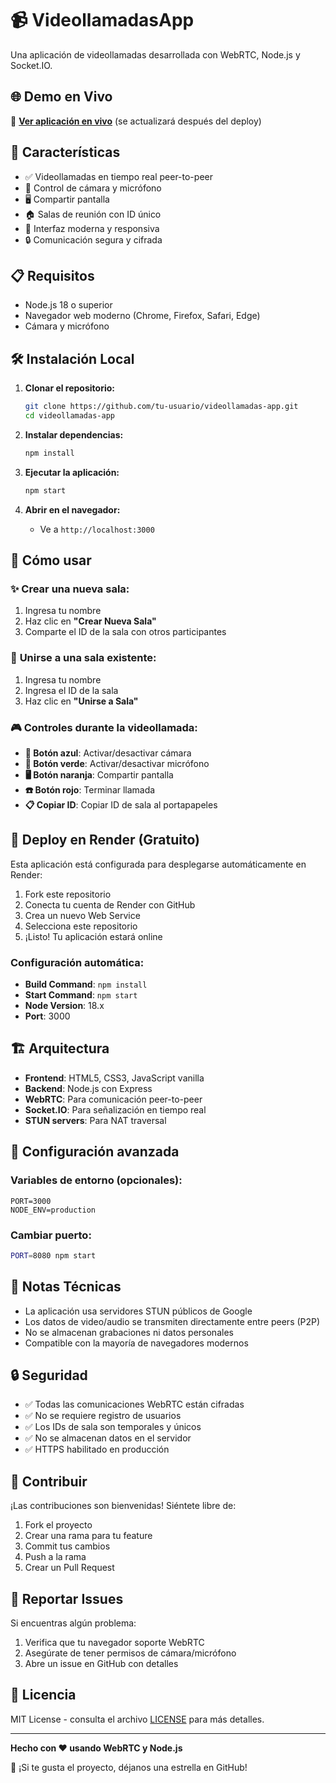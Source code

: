 # 📹 VideollamadasApp

Una aplicación de videollamadas desarrollada con WebRTC, Node.js y Socket.IO.

## 🌐 Demo en Vivo

🚀 **[Ver aplicación en vivo](https://tu-app.onrender.com)** (se actualizará después del deploy)

## 🚀 Características

- ✅ Videollamadas en tiempo real peer-to-peer
- 🎥 Control de cámara y micrófono
- 🖥️ Compartir pantalla
- 🏠 Salas de reunión con ID único
- 🎨 Interfaz moderna y responsiva
- 🔒 Comunicación segura y cifrada

## 📋 Requisitos

- Node.js 18 o superior
- Navegador web moderno (Chrome, Firefox, Safari, Edge)
- Cámara y micrófono

## 🛠️ Instalación Local

1. **Clonar el repositorio:**
   ```bash
   git clone https://github.com/tu-usuario/videollamadas-app.git
   cd videollamadas-app
   ```

2. **Instalar dependencias:**
   ```bash
   npm install
   ```

3. **Ejecutar la aplicación:**
   ```bash
   npm start
   ```

4. **Abrir en el navegador:**
   - Ve a `http://localhost:3000`

## 📱 Cómo usar

### ✨ **Crear una nueva sala:**
1. Ingresa tu nombre
2. Haz clic en **"Crear Nueva Sala"** 
3. Comparte el ID de la sala con otros participantes

### 🚀 **Unirse a una sala existente:**
1. Ingresa tu nombre
2. Ingresa el ID de la sala
3. Haz clic en **"Unirse a Sala"**

### 🎮 **Controles durante la videollamada:**
- **🎥 Botón azul**: Activar/desactivar cámara
- **🎤 Botón verde**: Activar/desactivar micrófono  
- **🖥️ Botón naranja**: Compartir pantalla
- **☎️ Botón rojo**: Terminar llamada
- **📋 Copiar ID**: Copiar ID de sala al portapapeles

## 🚀 Deploy en Render (Gratuito)

Esta aplicación está configurada para desplegarse automáticamente en Render:

1. Fork este repositorio
2. Conecta tu cuenta de Render con GitHub
3. Crea un nuevo Web Service
4. Selecciona este repositorio
5. ¡Listo! Tu aplicación estará online

### Configuración automática:
- **Build Command**: `npm install`
- **Start Command**: `npm start`
- **Node Version**: 18.x
- **Port**: 3000

## 🏗️ Arquitectura

- **Frontend**: HTML5, CSS3, JavaScript vanilla
- **Backend**: Node.js con Express
- **WebRTC**: Para comunicación peer-to-peer
- **Socket.IO**: Para señalización en tiempo real
- **STUN servers**: Para NAT traversal

## 🔧 Configuración avanzada

### Variables de entorno (opcionales):
```env
PORT=3000
NODE_ENV=production
```

### Cambiar puerto:
```bash
PORT=8080 npm start
```

## 📝 Notas Técnicas

- La aplicación usa servidores STUN públicos de Google
- Los datos de video/audio se transmiten directamente entre peers (P2P)
- No se almacenan grabaciones ni datos personales
- Compatible con la mayoría de navegadores modernos

## 🔒 Seguridad

- ✅ Todas las comunicaciones WebRTC están cifradas
- ✅ No se requiere registro de usuarios
- ✅ Los IDs de sala son temporales y únicos
- ✅ No se almacenan datos en el servidor
- ✅ HTTPS habilitado en producción

## 🤝 Contribuir

¡Las contribuciones son bienvenidas! Siéntete libre de:

1. Fork el proyecto
2. Crear una rama para tu feature
3. Commit tus cambios
4. Push a la rama
5. Crear un Pull Request

## 🐛 Reportar Issues

Si encuentras algún problema:
1. Verifica que tu navegador soporte WebRTC
2. Asegúrate de tener permisos de cámara/micrófono
3. Abre un issue en GitHub con detalles

## 📄 Licencia

MIT License - consulta el archivo [LICENSE](LICENSE) para más detalles.

---

**Hecho con ❤️ usando WebRTC y Node.js**

🌟 ¡Si te gusta el proyecto, déjanos una estrella en GitHub! 